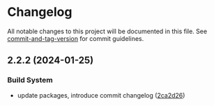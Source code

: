 # Changelog

All notable changes to this project will be documented in this file. See [commit-and-tag-version](https://github.com/absolute-version/commit-and-tag-version) for commit guidelines.

## 2.2.2 (2024-01-25)

### Build System

- update packages, introduce commit changelog ([2ca2d26](https://github.com/thewolmer/WolPortal/commits/2ca2d26390d467558dc6d7333f6189f995126b11))
